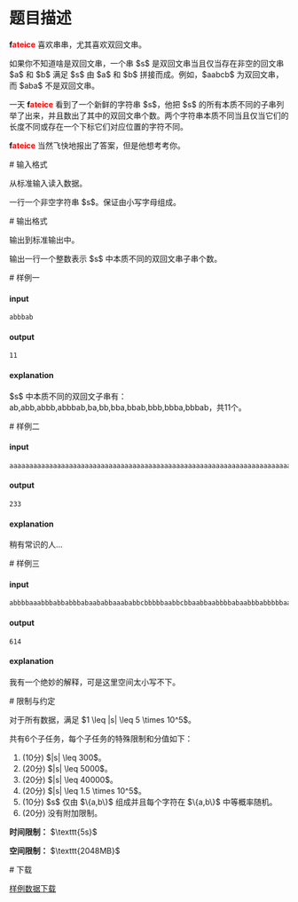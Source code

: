 # 题目描述

<p><b>f<font color="#FF0000">ateice</font></b> 喜欢串串，尤其喜欢双回文串。</p>
<p>如果你不知道啥是双回文串，一个串 $s$ 是双回文串当且仅当存在非空的回文串 $a$ 和 $b$ 满足 $s$ 由 $a$ 和 $b$ 拼接而成。例如，$aabcb$ 为双回文串，而 $aba$ 不是双回文串。</p>
<p>一天 <b>f<font color="#FF0000">ateice</font></b> 看到了一个新鲜的字符串 $s$，他把 $s$ 的所有本质不同的子串列举了出来，并且数出了其中的双回文串个数。两个字符串本质不同当且仅当它们的长度不同或存在一个下标它们对应位置的字符不同。</p>
<p><b>f<font color="#FF0000">ateice</font></b> 当然飞快地报出了答案，但是他想考考你。</p>
# 输入格式


<p>从标准输入读入数据。</p>
<p>一行一个非空字符串 $s$。保证由小写字母组成。</p>
# 输出格式


<p>输出到标准输出中。</p>
<p>输出一行一个整数表示 $s$ 中本质不同的双回文串子串个数。</p>
# 样例一


<h4>input</h4>
<pre><code>abbbab</code></pre>
<h4>output</h4>
<pre><code>11</code></pre>
<h4>explanation</h4>
<p>$s$ 中本质不同的双回文子串有：ab,abb,abbb,abbbab,ba,bb,bba,bbab,bbb,bbba,bbbab，共11个。</p>
# 样例二


<h4>input</h4>
<pre><code>aaaaaaaaaaaaaaaaaaaaaaaaaaaaaaaaaaaaaaaaaaaaaaaaaaaaaaaaaaaaaaaaaaaaaaaaaaaaaaaaaaaaaaaaaaaaaaaaaaaaaaaaaaaaaaaaaaaaaaaaaaaaaaaaaaaaaaaaaaaaaaaaaaaaaaaaaaaaaaaaaaaaaaaaaaaaaaaaaaaaaaaaaaaaaaaaaaaaaaaaaaaaaaaaaaaaaaaaaaaaaaaaaaaaaaaaaa</code></pre>
<h4>output</h4>
<pre><code>233</code></pre>
<h4>explanation</h4>
<p>稍有常识的人...</p>
# 样例三


<h4>input</h4>
<pre><code>abbbbaaabbbabbabbbabaababbaaababbcbbbbbaabbcbbaabbaabbbbabaabbbabbbbbaaaaabbbbbcbbbbababcaabbabcabbabaaababbbaaaabbcbcbaabbbbbabbbbbaababaababaaaabbbabaabbabaacaabaaaababbaaaaababbbbbabbaabbaabbaaabbbabaabbabaaabbabaabbbbbbababcaabbabababbbbbabbaaaaacbbaabbbaabbacbbbaacabbbabcaacbbbabaaaabbbaaababbb</code></pre>
<h4>output</h4>
<pre><code>614</code></pre>
<h4>explanation</h4>
<p>我有一个绝妙的解释，可是这里空间太小写不下。</p>
# 限制与约定


<p>对于所有数据，满足 $1 \leq |s| \leq 5 \times 10^5$。</p>
<p>共有6个子任务，每个子任务的特殊限制和分值如下：</p>
<ol><li>(10分) $|s| \leq 300$。</li>
<li>(20分) $|s| \leq 5000$。</li>
<li>(20分) $|s| \leq 40000$。</li>
<li>(20分) $|s| \leq 1.5 \times 10^5$。</li>
<li>(10分) $s$ 仅由 $\{a,b\}$ 组成并且每个字符在 $\{a,b\}$ 中等概率随机。</li>
<li>(20分) 没有附加限制。</li>
</ol><p><strong>时间限制：</strong> $\texttt{5s}$</p>
<p><strong>空间限制：</strong> $\texttt{2048MB}$</p>
# 下载


<p><a href="/download.php?type=problem&amp;id=433">样例数据下载</a></p>
